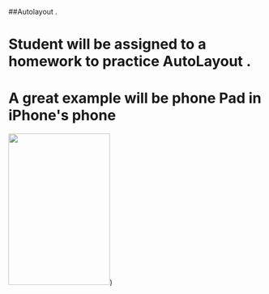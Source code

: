 ##Autolayout . 
# Student will be assigned to a homework to practice AutoLayout . 
# A great example will be phone Pad in iPhone's phone

<img src = https://user-images.githubusercontent.com/34104180/141255645-8a3fa966-6ec6-4208-a864-1ac1711685d6.PNG width="200" height="300" />)



